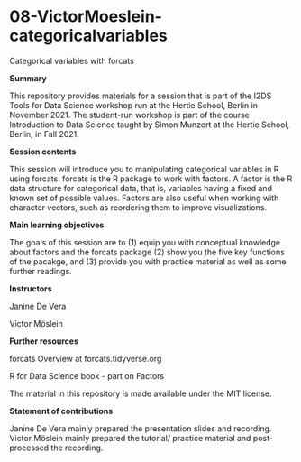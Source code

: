 # 08-VictorMoeslein-categoricalvariables

Categorical variables with forcats

**Summary**

This repository provides materials for a session that is part of the I2DS Tools for Data Science workshop run at the Hertie School, Berlin in November 2021. The student-run workshop is part of the course Introduction to Data Science taught by Simon Munzert at the Hertie School, Berlin, in Fall 2021.

**Session contents**

This session will introduce you to manipulating categorical variables in R using forcats. forcats is the R package to work with factors. A factor is the R data structure for categorical data, that is, variables having a fixed and known set of possible values.
Factors are also useful when working with character vectors, such as reordering them to improve visualizations.

**Main learning objectives**

The goals of this session are to (1) equip you with conceptual knowledge about factors and the forcats package (2) show you the five key functions of the pacakge, and (3) provide you with practice material as well as some further readings.

**Instructors**

Janine De Vera

Victor Möslein

**Further resources**

forcats Overview at forcats.tidyverse.org

R for Data Science book - part on Factors

The material in this repository is made available under the MIT license.

**Statement of contributions**

Janine De Vera mainly prepared the presentation slides and recording. 
Victor Möslein mainly prepared the tutorial/ practice material and post-processed the recording.
